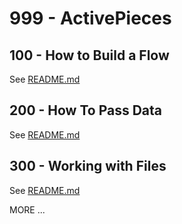 # 999 - ActivePieces

## 100 - How to Build a Flow

See [README.md](./100/README.md)

## 200 - How To Pass Data

See [README.md](./200/README.md)

## 300 - Working with Files

See [README.md](./300/README.md)

MORE ...
